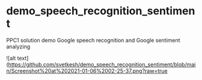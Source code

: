 # demo_speech_recognition_sentiment
PPC1 solution demo Google speech recognition and Google sentiment analyzing


![alt text](https://github.com/svetkesh/demo_speech_recognition_sentiment/blob/main/Screenshot%20at%202021-01-06%2002-25-37.png?raw=true
